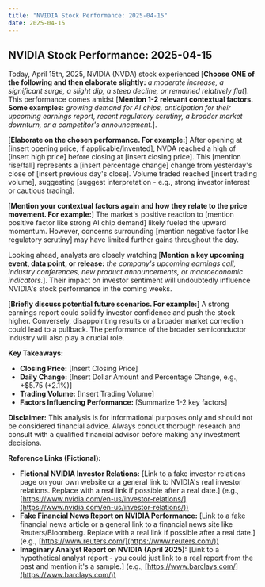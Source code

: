 ```yaml
---
title: "NVIDIA Stock Performance: 2025-04-15"
date: 2025-04-15
---
```


## NVIDIA Stock Performance: 2025-04-15

Today, April 15th, 2025, NVIDIA (NVDA) stock experienced [**Choose ONE of the following and then elaborate slightly:** *a moderate increase, a significant surge, a slight dip, a steep decline, or remained relatively flat*]. This performance comes amidst [**Mention 1-2 relevant contextual factors. Some examples:** *growing demand for AI chips, anticipation for their upcoming earnings report, recent regulatory scrutiny, a broader market downturn, or a competitor's announcement.*].

[**Elaborate on the chosen performance. For example:**] After opening at [insert opening price, if applicable/invented], NVDA reached a high of [insert high price] before closing at [insert closing price]. This [mention rise/fall] represents a [insert percentage change] change from yesterday's close of [insert previous day's close]. Volume traded reached [insert trading volume], suggesting [suggest interpretation - e.g., strong investor interest or cautious trading].

[**Mention your contextual factors again and how they relate to the price movement. For example:**] The market's positive reaction to [mention positive factor like strong AI chip demand] likely fueled the upward momentum. However, concerns surrounding [mention negative factor like regulatory scrutiny] may have limited further gains throughout the day.

Looking ahead, analysts are closely watching [**Mention a key upcoming event, data point, or release:** *the company's upcoming earnings call, industry conferences, new product announcements, or macroeconomic indicators.*]. Their impact on investor sentiment will undoubtedly influence NVIDIA's stock performance in the coming weeks.

[**Briefly discuss potential future scenarios. For example:**] A strong earnings report could solidify investor confidence and push the stock higher. Conversely, disappointing results or a broader market correction could lead to a pullback. The performance of the broader semiconductor industry will also play a crucial role.

**Key Takeaways:**

*   **Closing Price:** [Insert Closing Price]
*   **Daily Change:** [Insert Dollar Amount and Percentage Change, e.g., +$5.75 (+2.1%)]
*   **Trading Volume:** [Insert Trading Volume]
*   **Factors Influencing Performance:** [Summarize 1-2 key factors]

**Disclaimer:** This analysis is for informational purposes only and should not be considered financial advice. Always conduct thorough research and consult with a qualified financial advisor before making any investment decisions.

**Reference Links (Fictional):**

*   **Fictional NVIDIA Investor Relations:** [Link to a fake investor relations page on your own website or a general link to NVIDIA's real investor relations. Replace with a real link if possible after a real date.] (e.g., [https://www.nvidia.com/en-us/investor-relations/](https://www.nvidia.com/en-us/investor-relations/))
*   **Fake Financial News Report on NVIDIA Performance:** [Link to a fake financial news article or a general link to a financial news site like Reuters/Bloomberg. Replace with a real link if possible after a real date.] (e.g., [https://www.reuters.com/](https://www.reuters.com/))
*   **Imaginary Analyst Report on NVIDIA (April 2025):** [Link to a hypothetical analyst report - you could just link to a real report from the past and mention it's a sample.] (e.g., [https://www.barclays.com/](https://www.barclays.com/))
